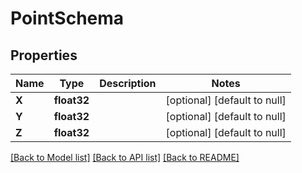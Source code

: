 # PointSchema

## Properties
Name | Type | Description | Notes
------------ | ------------- | ------------- | -------------
**X** | **float32** |  | [optional] [default to null]
**Y** | **float32** |  | [optional] [default to null]
**Z** | **float32** |  | [optional] [default to null]

[[Back to Model list]](../README.md#documentation-for-models) [[Back to API list]](../README.md#documentation-for-api-endpoints) [[Back to README]](../README.md)


